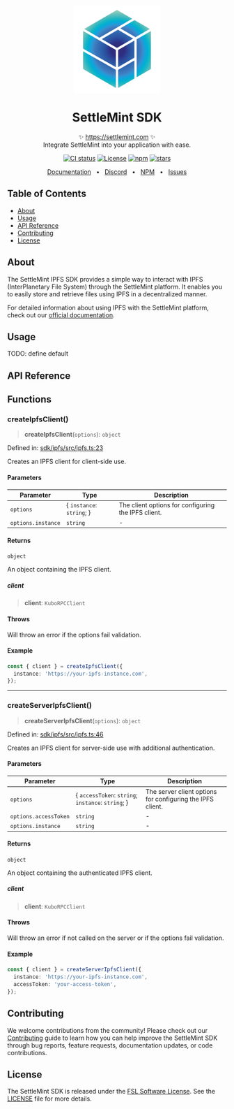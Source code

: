 <p align="center">
  <img src="https://github.com/settlemint/sdk/blob/main/logo.svg" width="200px" align="center" alt="SettleMint logo" />
  <h1 align="center">SettleMint SDK</h1>
  <p align="center">
    ✨ <a href="https://settlemint.com">https://settlemint.com</a> ✨
    <br/>
    Integrate SettleMint into your application with ease.
  </p>
</p>

<p align="center">
<a href="https://github.com/settlemint/sdk/actions?query=branch%3Amain"><img src="https://github.com/settlemint/sdk/actions/workflows/build.yml/badge.svg?event=push&branch=main" alt="CI status" /></a>
<a href="https://fsl.software" rel="nofollow"><img src="https://img.shields.io/npm/l/@settlemint/sdk-ipfs" alt="License"></a>
<a href="https://www.npmjs.com/package/@settlemint/sdk-ipfs" rel="nofollow"><img src="https://img.shields.io/npm/dw/@settlemint/sdk-ipfs" alt="npm"></a>
<a href="https://github.com/settlemint/sdk" rel="nofollow"><img src="https://img.shields.io/github/stars/settlemint/sdk" alt="stars"></a>
</p>

<div align="center">
  <a href="https://console.settlemint.com/documentation/">Documentation</a>
  <span>&nbsp;&nbsp;•&nbsp;&nbsp;</span>
  <a href="https://discord.com/invite/Mt5yqFrey9">Discord</a>
  <span>&nbsp;&nbsp;•&nbsp;&nbsp;</span>
  <a href="https://www.npmjs.com/package/@settlemint/sdk-ipfs">NPM</a>
  <span>&nbsp;&nbsp;•&nbsp;&nbsp;</span>
  <a href="https://github.com/settlemint/sdk/issues">Issues</a>
  <br />
</div>

## Table of Contents

- [About](#about)
- [Usage](#usage)
- [API Reference](#api-reference)
- [Contributing](#contributing)
- [License](#license)

## About

The SettleMint IPFS SDK provides a simple way to interact with IPFS (InterPlanetary File System) through the SettleMint platform. It enables you to easily store and retrieve files using IPFS in a decentralized manner.

For detailed information about using IPFS with the SettleMint platform, check out our [official documentation](https://console.settlemint.com/documentation/docs/using-platform/storage/).

## Usage

TODO: define default

## API Reference

## Functions

### createIpfsClient()

> **createIpfsClient**(`options`): `object`

Defined in: [sdk/ipfs/src/ipfs.ts:23](https://github.com/settlemint/sdk/blob/b706ce6837337ccab38d338e9a3545ff7aa7abb6/sdk/ipfs/src/ipfs.ts#L23)

Creates an IPFS client for client-side use.

#### Parameters

| Parameter | Type | Description |
| ------ | ------ | ------ |
| `options` | \{ `instance`: `string`; \} | The client options for configuring the IPFS client. |
| `options.instance` | `string` | - |

#### Returns

`object`

An object containing the IPFS client.

##### client

> **client**: `KuboRPCClient`

#### Throws

Will throw an error if the options fail validation.

#### Example

```ts
const { client } = createIpfsClient({
  instance: 'https://your-ipfs-instance.com',
});
```

***

### createServerIpfsClient()

> **createServerIpfsClient**(`options`): `object`

Defined in: [sdk/ipfs/src/ipfs.ts:46](https://github.com/settlemint/sdk/blob/b706ce6837337ccab38d338e9a3545ff7aa7abb6/sdk/ipfs/src/ipfs.ts#L46)

Creates an IPFS client for server-side use with additional authentication.

#### Parameters

| Parameter | Type | Description |
| ------ | ------ | ------ |
| `options` | \{ `accessToken`: `string`; `instance`: `string`; \} | The server client options for configuring the IPFS client. |
| `options.accessToken` | `string` | - |
| `options.instance` | `string` | - |

#### Returns

`object`

An object containing the authenticated IPFS client.

##### client

> **client**: `KuboRPCClient`

#### Throws

Will throw an error if not called on the server or if the options fail validation.

#### Example

```ts
const { client } = createServerIpfsClient({
  instance: 'https://your-ipfs-instance.com',
  accessToken: 'your-access-token',
});
```

## Contributing

We welcome contributions from the community! Please check out our [Contributing](../../.github/CONTRIBUTING.md) guide to learn how you can help improve the SettleMint SDK through bug reports, feature requests, documentation updates, or code contributions.

## License

The SettleMint SDK is released under the [FSL Software License](https://fsl.software). See the [LICENSE](LICENSE) file for more details.
